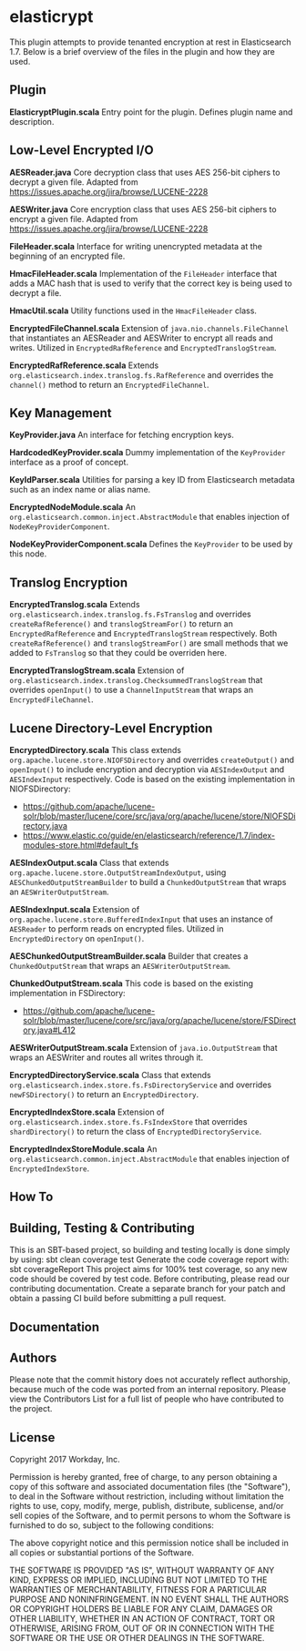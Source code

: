 # elasticrypt

This plugin attempts to provide tenanted encryption at rest in Elasticsearch 1.7. Below is a brief overview of the files in the plugin and how they are used.

## Plugin

**ElasticryptPlugin.scala**
Entry point for the plugin. Defines plugin name and description.


## Low-Level Encrypted I/O

**AESReader.java**
Core decryption class that uses AES 256-bit ciphers to decrypt a given file. Adapted from https://issues.apache.org/jira/browse/LUCENE-2228

**AESWriter.java**
Core encryption class that uses AES 256-bit ciphers to encrypt a given file. Adapted from https://issues.apache.org/jira/browse/LUCENE-2228

**FileHeader.scala**
Interface for writing unencrypted metadata at the beginning of an encrypted file.

**HmacFileHeader.scala**
Implementation of the `FileHeader` interface that adds a MAC hash that is used to verify that the correct key is being used to decrypt a file.

**HmacUtil.scala**
Utility functions used in the `HmacFileHeader` class.

**EncryptedFileChannel.scala**
Extension of `java.nio.channels.FileChannel` that instantiates an AESReader and AESWriter to encrypt all reads and writes. Utilized in `EncryptedRafReference` and `EncryptedTranslogStream`.

**EncryptedRafReference.scala**
Extends `org.elasticsearch.index.translog.fs.RafReference` and overrides the `channel()` method to return an `EncryptedFileChannel`.


## Key Management

**KeyProvider.java**
An interface for fetching encryption keys.

**HardcodedKeyProvider.scala**
Dummy implementation of the `KeyProvider` interface as a proof of concept.

**KeyIdParser.scala**
Utilities for parsing a key ID from Elasticsearch metadata such as an index name or alias name.

**EncryptedNodeModule.scala**
An `org.elasticsearch.common.inject.AbstractModule` that enables injection of `NodeKeyProviderComponent`.

**NodeKeyProviderComponent.scala**
Defines the `KeyProvider` to be used by this node.


## Translog Encryption

**EncryptedTranslog.scala**
Extends `org.elasticsearch.index.translog.fs.FsTranslog` and overrides `createRafReference()` and `translogStreamFor()` to return an `EncryptedRafReference` and `EncryptedTranslogStream` respectively. Both `createRafReference()` and `translogStreamFor()` are small methods that we added to `FsTranslog` so that they could be overriden here.

**EncryptedTranslogStream.scala**
Extension of `org.elasticsearch.index.translog.ChecksummedTranslogStream` that overrides `openInput()` to use a `ChannelInputStream` that wraps an  `EncryptedFileChannel`.


## Lucene Directory-Level Encryption

**EncryptedDirectory.scala**
This class extends `org.apache.lucene.store.NIOFSDirectory` and overrides `createOutput()` and `openInput()` to include encryption and decryption via `AESIndexOutput` and `AESIndexInput` respectively. Code is based on the existing implementation in NIOFSDirectory:
 - https://github.com/apache/lucene-solr/blob/master/lucene/core/src/java/org/apache/lucene/store/NIOFSDirectory.java
 - https://www.elastic.co/guide/en/elasticsearch/reference/1.7/index-modules-store.html#default_fs

 **AESIndexOutput.scala**
Class that extends `org.apache.lucene.store.OutputStreamIndexOutput`, using `AESChunkedOutputStreamBuilder` to build a `ChunkedOutputStream` that wraps an `AESWriterOutputStream`.

**AESIndexInput.scala**
Extension of `org.apache.lucene.store.BufferedIndexInput` that uses an instance of `AESReader` to perform reads on encrypted files. Utilized in `EncryptedDirectory` on `openInput()`.

**AESChunkedOutputStreamBuilder.scala**
Builder that creates a `ChunkedOutputStream` that wraps an `AESWriterOutputStream`.

**ChunkedOutputStream.scala**
This code is based on the existing implementation in FSDirectory:
 - https://github.com/apache/lucene-solr/blob/master/lucene/core/src/java/org/apache/lucene/store/FSDirectory.java#L412

**AESWriterOutputStream.scala**
Extension of `java.io.OutputStream` that wraps an AESWriter and routes all writes through it.

**EncryptedDirectoryService.scala**
Class that extends `org.elasticsearch.index.store.fs.FsDirectoryService` and overrides `newFSDirectory()` to return an `EncryptedDirectory`.

**EncryptedIndexStore.scala**
Extension of `org.elasticsearch.index.store.fs.FsIndexStore` that overrides `shardDirectory()` to return the class of `EncryptedDirectoryService`.

**EncryptedIndexStoreModule.scala**
An `org.elasticsearch.common.inject.AbstractModule` that enables injection of `EncryptedIndexStore`.

## How To

## Building, Testing & Contributing

This is an SBT-based project, so building and testing locally is done simply by using:
sbt clean coverage test
Generate the code coverage report with:
sbt coverageReport
This project aims for 100% test coverage, so any new code should be covered by test code.
Before contributing, please read our contributing documentation. Create a separate branch for your patch and obtain a passing CI build before submitting a pull request.

## Documentation

## Authors

Please note that the commit history does not accurately reflect authorship, because much of the code was ported from an internal repository. Please view the Contributors List for a full list of people who have contributed to the project.

## License

Copyright 2017 Workday, Inc.

Permission is hereby granted, free of charge, to any person obtaining a copy of this software and associated documentation files (the "Software"), to deal in the Software without restriction, including without limitation the rights to use, copy, modify, merge, publish, distribute, sublicense, and/or sell copies of the Software, and to permit persons to whom the Software is furnished to do so, subject to the following conditions:

The above copyright notice and this permission notice shall be included in all copies or substantial portions of the Software.

THE SOFTWARE IS PROVIDED "AS IS", WITHOUT WARRANTY OF ANY KIND, EXPRESS OR IMPLIED, INCLUDING BUT NOT LIMITED TO THE WARRANTIES OF MERCHANTABILITY, FITNESS FOR A PARTICULAR PURPOSE AND NONINFRINGEMENT. IN NO EVENT SHALL THE AUTHORS OR COPYRIGHT HOLDERS BE LIABLE FOR ANY CLAIM, DAMAGES OR OTHER LIABILITY, WHETHER IN AN ACTION OF CONTRACT, TORT OR OTHERWISE, ARISING FROM, OUT OF OR IN CONNECTION WITH THE SOFTWARE OR THE USE OR OTHER DEALINGS IN THE SOFTWARE.

